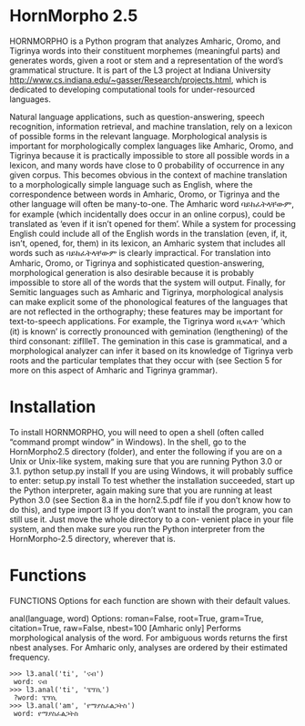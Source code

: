 # HornMorpho 2.5 

HORNMORPHO is a Python program that analyzes Amharic, Oromo, and Tigrinya words into their constituent morphemes (meaningful parts) and generates words, given a root or stem and a representation of the word’s grammatical structure. It is part of the L3 project at Indiana University <http://www.cs.indiana.edu/~gasser/Research/projects.html>, which is dedicated to developing computational tools for under-resourced languages.

Natural language applications, such as question-answering, speech recognition, information retrieval, and machine translation, rely on a lexicon of possible forms in the relevant language. Morphological analysis is important for morphologically complex languages like Amharic, Oromo, and Tigrinya because it is practically impossible to store all possible words in a lexicon, and many words have close to 0 probability of occurrence in any given corpus. This becomes obvious in the context of machine translation to a morphologically simple language such as English, where the correspondence between words in Amharic, Oromo, or Tigrinya and the other language will often be many-to-one. The Amharic word ባይከፈትላቸውም, for example (which incidentally does occur in an online corpus), could be translated as ‘even if it isn’t opened for them’. While a system for processing English could include all of the English words in the translation (even, if, it, isn’t, opened, for, them) in its lexicon, an Amharic system that includes all words such as ባይከፈትላቸውም is clearly impractical. For translation into Amharic, Oromo, or Tigrinya and sophisticated question-answering, morphological generation is also desirable because it is probably impossible to store all of the words that the system will output. Finally, for Semitic languages such as Amharic and Tigrinya, morphological analysis can make explicit some of the phonological features of the languages that are not reflected in the orthography; these features may be important for text-to-speech applications. For example, the Tigrinya word ዚፍለጥ ‘which (it) is known’ is correctly pronounced with gemination (lengthening) of the third consonant: zifIlleT. The gemination in this case is grammatical, and a morphological analyzer can infer it based on its knowledge of Tigrinya verb roots and the particular templates that they occur with (see Section 5 for more on this aspect of Amharic and Tigrinya grammar).

# Installation

To install HORNMORPHO, you will need to open a shell (often called “command prompt window” in Windows). In the shell, go to the HornMorpho2.5 directory (folder), and enter the following if you are on a Unix or Unix-like system, making sure that you are running Python 3.0 or 3.1.
     python setup.py install
If you are using Windows, it will probably suffice to enter:
     setup.py install
To test whether the installation succeeded, start up the Python interpreter, again making sure that you are running at least Python 3.0 (see Section 8.a in the horn2.5.pdf file if you don’t know how to do this), and type
import l3
If you don’t want to install the program, you can still use it. Just move the whole directory to a con- venient place in your file system, and then make sure you run the Python interpreter from the HornMorpho-2.5 directory, wherever that is.  

# Functions

FUNCTIONS
Options for each function are shown with their default values.

anal(language, word)
 Options: roman=False, root=True, gram=True, citation=True, raw=False, nbest=100 [Amharic only]
 Performs morphological analysis of the word. For ambiguous words returns the first nbest
 analyses. For Amharic only, analyses are ordered by their estimated frequency.

```
>>> l3.anal('ti', 'ናብ')
 word: ናብ
>>> l3.anal('ti', 'ፔፕሲ')
 ?word: ፔፕሲ
>>> l3.anal('am', 'የማያስፈልጋትስ')
 word: የማያስፈልጋትስ
```

